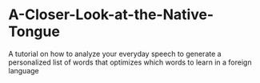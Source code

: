 # A-Closer-Look-at-the-Native-Tongue
A tutorial on how to analyze your everyday speech to generate a personalized list of words that optimizes which words to learn in a foreign language
